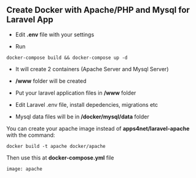 ## Create Docker with Apache/PHP and Mysql for Laravel App

* Edit **.env** file with your settings

* Run 
```
docker-compose build && docker-compose up -d
```

* It will create 2 containers (Apache Server and Mysql Server)

* **/www** folder will be created

* Put your laravel application files in **/www** folder

* Edit Laravel .env file, install depedencies, migrations etc

* Mysql data files will be in **/docker/mysql/data** folder

You can create your apache image instead of **apps4net/laravel-apache** with the command:

```
docker build -t apache docker/apache
```

Then use this at **docker-compose.yml** file

``` 
image: apache
```
